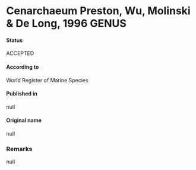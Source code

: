 # Cenarchaeum Preston, Wu, Molinski & De Long, 1996 GENUS

#### Status
ACCEPTED

#### According to
World Register of Marine Species

#### Published in
null

#### Original name
null

### Remarks
null